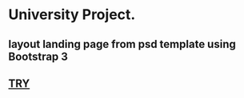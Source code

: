 
# University Project.
## layout landing page from psd template using Bootstrap 3
## [TRY](http://kvrvgixzis.github.io/web-design-control-task)
